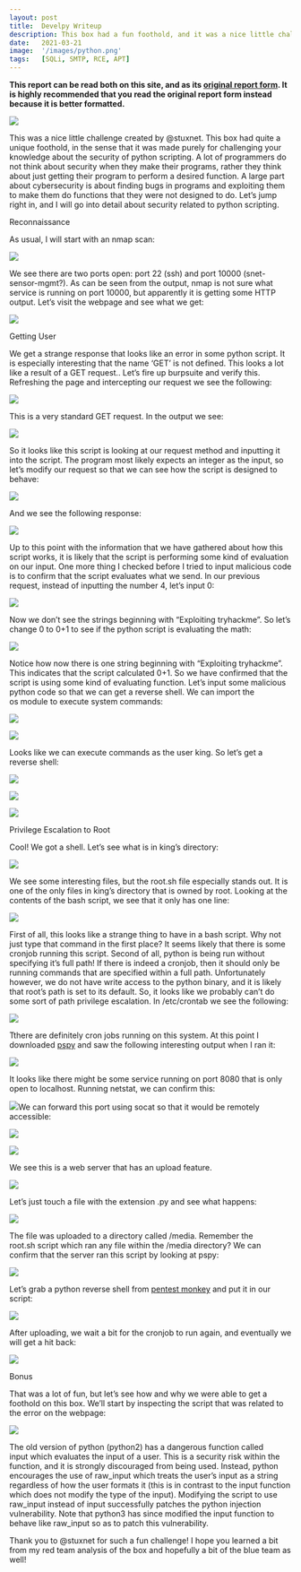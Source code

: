 ```yaml
---
layout: post
title:  Develpy Writeup
description: This box had a fun foothold, and it was a nice little challenge that showed the importance of making your programs secure. I highly recommend you read this writeup, as after exploiting the program, I go over how to patch it to make it more secure.
date:   2021-03-21 
image:  '/images/python.png'
tags:   [SQLi, SMTP, RCE, APT]
---
```


**This report can be read both on this site, and as its <a href = "https://0xd4y.com/reports/Develpy%20Writeup.pdf">original report form</a>. It is highly recommended that you read the original report form instead because it is better formatted.**

![](/reports/Develpy/image28.png)

This was a nice little challenge created by @stuxnet. This box had quite a unique foothold, in the sense that it was made purely for challenging your knowledge about the security of python scripting. A lot of programmers do not think about security when they make their programs, rather they think about just getting their program to perform a desired function. A large part about cybersecurity is about finding bugs in programs and exploiting them to make them do functions that they were not designed to do. Let’s jump right in, and I will go into detail about security related to python scripting.

Reconnaissance

As usual, I will start with an nmap scan:

![](/reports/Develpy/image19.png)

We see there are two ports open: port 22 (ssh) and port 10000 (snet-sensor-mgmt?). As can be seen from the output, nmap is not sure what service is running on port 10000, but apparently it is getting some HTTP output. Let’s visit the webpage and see what we get:

![](/reports/Develpy/image26.png)

Getting User

We get a strange response that looks like an error in some python script. It is especially interesting that the name ‘GET’ is not defined. This looks a lot like a result of a GET request.. Let’s fire up burpsuite and verify this. Refreshing the page and intercepting our request we see the following:

![](/reports/Develpy/image2.png)

This is a very standard GET request. In the output we see:

![](/reports/Develpy/image10.png)

So it looks like this script is looking at our request method and inputting it into the script. The program most likely expects an integer as the input, so let’s modify our request so that we can see how the script is designed to behave:

![](/reports/Develpy/image22.png)

And we see the following response:

![](/reports/Develpy/image11.png)

Up to this point with the information that we have gathered about how this script works, it is likely that the script is performing some kind of evaluation on our input. One more thing I checked before I tried to input malicious code is to confirm that the script evaluates what we send. In our previous request, instead of inputting the number 4, let’s input 0:

![](/reports/Develpy/image25.png)

Now we don’t see the strings beginning with “Exploiting tryhackme”. So let’s change 0 to 0+1 to see if the python script is evaluating the math:

![](/reports/Develpy/image18.png)

Notice how now there is one string beginning with “Exploiting tryhackme”. This indicates that the script calculated 0+1. So we have confirmed that the script is using some kind of evaluating function. Let’s input some malicious python code so that we can get a reverse shell. We can import the os module to execute system commands:

![](/reports/Develpy/image16.png)

![](/reports/Develpy/image5.png)

Looks like we can execute commands as the user king. So let’s get a reverse shell:

![](/reports/Develpy/image12.png)

![](/reports/Develpy/image14.png)

![](/reports/Develpy/image9.png)

Privilege Escalation to Root

Cool! We got a shell. Let’s see what is in king’s directory:

![](/reports/Develpy/image3.png)

We see some interesting files, but the root.sh file especially stands out. It is one of the only files in king’s directory that is owned by root. Looking at the contents of the bash script, we see that it only has one line:

![](/reports/Develpy/image20.png)

First of all, this looks like a strange thing to have in a bash script. Why not just type that command in the first place? It seems likely that there is some cronjob running this script. Second of all, python is being run without specifying it’s full path! If there is indeed a cronjob, then it should only be running commands that are specified within a full path. Unfortunately however, we do not have write access to the python binary, and it is likely that root’s path is set to its default. So, it looks like we probably can’t do some sort of path privilege escalation. In /etc/crontab we see the following:

![](/reports/Develpy/image27.png)

Tthere are definitely cron jobs running on this system. At this point I downloaded [pspy](https://www.google.com/url?q=https://github.com/DominicBreuker/pspy&sa=D&source=editors&ust=1653961217842478&usg=AOvVaw3Xy4wBS6ssPN4XQD4bXbER) and saw the following interesting output when I ran it:

![](/reports/Develpy/image23.png)

It looks like there might be some service running on port 8080 that is only open to localhost. Running netstat, we can confirm this:

![](/reports/Develpy/image15.png)We can forward this port using socat so that it would be remotely accessible:

![](/reports/Develpy/image24.png)

![](/reports/Develpy/image13.png)

We see this is a web server that has an upload feature.

![](/reports/Develpy/image6.png)

Let’s just touch a file with the extension .py and see what happens:

![](/reports/Develpy/image1.png)

The file was uploaded to a directory called /media. Remember the root.sh script which ran any file within the /media directory? We can confirm that the server ran this script by looking at pspy:

![](/reports/Develpy/image7.png)

Let’s grab a python reverse shell from [pentest monkey](https://www.google.com/url?q=http://pentestmonkey.net/cheat-sheet/shells/reverse-shell-cheat-sheet&sa=D&source=editors&ust=1653961217844668&usg=AOvVaw3T0s2eu-ixwvfoqmeVXd6_) and put it in our script:

![](/reports/Develpy/image17.png)

After uploading, we wait a bit for the cronjob to run again, and eventually we will get a hit back:

![](/reports/Develpy/image4.png)

Bonus

That was a lot of fun, but let’s see how and why we were able to get a foothold on this box. We’ll start by inspecting the script that was related to the error on the webpage:

![](/reports/Develpy/image21.png)

The old version of python (python2) has a dangerous function called input which evaluates the input of a user. This is a security risk within the function, and it is strongly discouraged from being used. Instead, python encourages the use of raw\_input which treats the user’s input as a string regardless of how the user formats it (this is in contrast to the input function which does not modify the type of the input). Modifying the script to use raw\_input instead of input successfully patches the python injection vulnerability. Note that python3 has since modified the input function to behave like raw\_input so as to patch this vulnerability.

Thank you to @stuxnet for such a fun challenge! I hope you learned a bit from my red team analysis of the box and hopefully a bit of the blue team as well!
